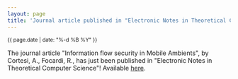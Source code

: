 ```yaml
---
layout: page
title: 'Journal article published in "Electronic Notes in Theoretical Computer Science"'
---
```


<small>{{ page.date | date: "%-d %B %Y" }}</small>

The journal article "Information flow security in Mobile Ambients", by Cortesi, A., Focardi, R., has just been published in "Electronic Notes in Theoretical Computer Science"! Available [here](https://doi.org/10.1016/S1571-0661(04)00235-X).
